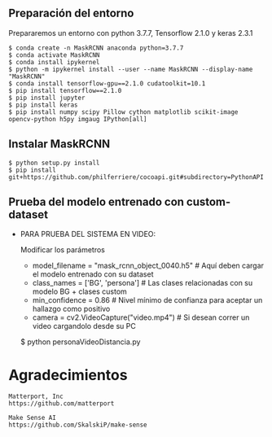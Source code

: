 ## Preparación del entorno

Prepararemos un entorno con python 3.7.7, Tensorflow 2.1.0 y keras 2.3.1

    $ conda create -n MaskRCNN anaconda python=3.7.7
    $ conda activate MaskRCNN
    $ conda install ipykernel
    $ python -m ipykernel install --user --name MaskRCNN --display-name "MaskRCNN"
    $ conda install tensorflow-gpu==2.1.0 cudatoolkit=10.1
    $ pip install tensorflow==2.1.0
    $ pip install jupyter
    $ pip install keras
    $ pip install numpy scipy Pillow cython matplotlib scikit-image opencv-python h5py imgaug IPython[all]
    
## Instalar MaskRCNN

    $ python setup.py install
    $ pip install git+https://github.com/philferriere/cocoapi.git#subdirectory=PythonAPI

## Prueba del modelo entrenado con custom-dataset
        
-   PARA PRUEBA DEL SISTEMA EN VIDEO:

    Modificar los parámetros 
    
    -   model_filename = "mask_rcnn_object_0040.h5" # Aquí deben cargar el modelo entrenado con su dataset
    -   class_names = ['BG', 'persona'] # Las clases relacionadas con su modelo BG + clases custom
    -   min_confidence = 0.86 # Nivel mínimo de confianza para aceptar un hallazgo como positivo
    -   camera = cv2.VideoCapture("video.mp4") # Si desean correr un video cargandolo desde su PC
    
    $ python personaVideoDistancia.py
     
# Agradecimientos

    Matterport, Inc
    https://github.com/matterport

    Make Sense AI
    https://github.com/SkalskiP/make-sense

